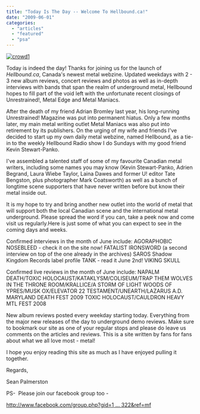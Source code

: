 ```yaml
---
title: "Today Is The Day -- Welcome To Hellbound.ca!"
date: "2009-06-01"
categories: 
  - "articles"
  - "featured"
  - "psa"
---
```


[![crowd1](http://www.hellbound.ca/wp-content/uploads/2009/06/crowd1-300x128.jpg "crowd1")](http://www.hellbound.ca/wp-content/uploads/2009/06/crowd1.jpg)

Today is indeed the day! Thanks for joining us for the launch of _Hellbound.ca_, Canada's newest metal webzine. Updated weekdays with 2 - 3 new album reviews, concert reviews and photos as well as in-depth interviews with bands that span the realm of underground metal, Hellbound hopes to fill part of the void left with the unfortunate recent closings of Unrestrained!, Metal Edge and Metal Maniacs.

After the death of my friend Adrian Bromley last year, his long-running Unrestrained! Magazine was put into permanent hiatus. Only a few months later, my main metal writing outlet Metal Maniacs was also put into retirement by its publishers. On the urging of my wife and friends I've decided to start up my own daily metal webzine, named Hellbound, as a tie-in to the weekly Hellbound Radio show I do Sundays with my good friend Kevin Stewart-Panko.

I've assembled a talented staff of some of my favourite Canadian metal writers, including some names you may know (Kevin Stewart-Panko, Adrien Begrand, Laura Wiebe Taylor, Laina Dawes and former U! editor Tate Bengston, plus photographer Mark Coatsworth) as well as a bunch of longtime scene supporters that have never written before but know their metal inside out.

It is my hope to try and bring another new outlet into the world of metal that will support both the local Canadian scene and the international metal underground. Please spread the word if you can, take a peek now and come visit us regularly.Here is just some of what you can expect to see in the coming days and weeks.

Confirmed interviews in the month of June include: AGORAPHOBIC NOSEBLEED - check it on the site now! FATALIST IRONSWORD (a second interview on top of the one already in the archives) SAROS Shadow Kingdom Records label profile TANK - read it June 2nd! VIKING SKULL

Confirmed live reviews in the month of June include: NAPALM DEATH/TOXIC HOLOCAUST/KATAKLYSM/COLISEUM/TRAP THEM WOLVES IN THE THRONE ROOM/KRALLICE/A STORM OF LIGHT WOODS OF YPRES/MUSK OX/ELEVATOR 22 TESTAMENT/UNEARTH/LAZARUS A.D. MARYLAND DEATH FEST 2009 TOXIC HOLOCAUST/CAULDRON HEAVY MTL FEST 2008

New album reviews posted every weekday starting today. Everything from the major new releases of the day to underground demo reviews. Make sure to bookmark our site as one of your regular stops and please do leave us comments on the articles and reviews. This is a site written by fans for fans about what we all love most - metal!

I hope you enjoy reading this site as much as I have enjoyed pulling it together.

Regards,

Sean Palmerston

PS-  Please join our facebook group too -

[http://www.facebook.com/group.php?gid=1 ... 322&ref=mf](http://www.facebook.com/group.php?gid=191640195322&ref=mf)
